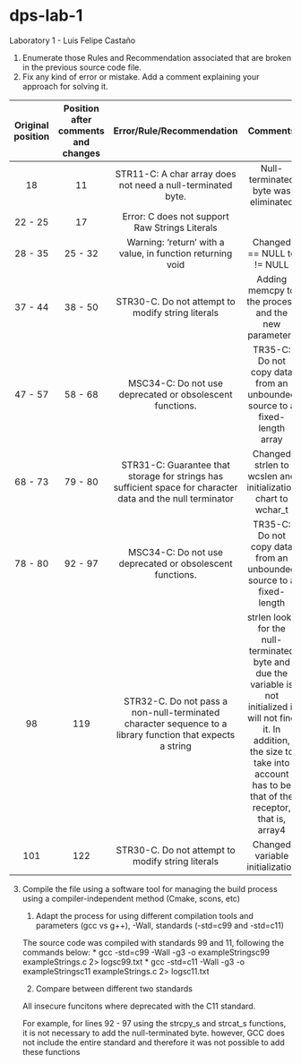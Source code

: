 # dps-lab-1
Laboratory 1 - Luis Felipe Castaño

1. Enumerate those Rules and Recommendation associated that are broken in the previous source code file.
2. Fix any kind of error or mistake. Add a comment explaining your approach for solving it.

Original position | Position after comments and changes | Error/Rule/Recommendation | Comments 
:-----:  | :-----:  | :-----: | :-----:  
18 | 11 | STR11-C: A char array does not need a null-terminated byte. |  Null-terminated byte was eliminated
22 - 25 | 17 | Error: C does not support Raw Strings Literals 
28 - 35 | 25 - 32 | Warning: ‘return’ with a value, in function returning void | Changed == NULL to != NULL 
37 - 44 | 38 - 50 | STR30-C. Do not attempt to modify string literals | Adding memcpy to the process and the new parameters 
47 - 57 |58 - 68 |MSC34-C: Do not use deprecated or obsolescent functions. |TR35-C: Do not copy data from an unbounded source to a fixed-length array |fgets instad get 
68 - 73 | 79 - 80 | STR31-C: Guarantee that storage for strings has sufficient space for character data and the null terminator | Changed strlen to wcslen and initialization  chart to wchar_t
78 - 80 | 92 - 97 | MSC34-C: Do not use deprecated or obsolescent functions. | TR35-C: Do not copy data from an unbounded source to a fixed-length  | Changed deprecated function and adding the null-terminated byte 
98 | 119 | STR32-C. Do not pass a non-null-terminated character sequence to a library function that expects a string | strlen looks for the null-terminated byte and due the variable is not initialized it will not find it. In addition, the size to take into account has to be that of the receptor, that is, array4 
101 | 122 | STR30-C. Do not attempt to modify string literals | Changed variable initialization 




3. Compile the file using a software tool for managing the build process using a compiler-independent method (Cmake, scons, etc)

    1. Adapt the process for using different compilation tools and parameters (gcc vs g++), -Wall, standards (-std=c99 and -std=c11) 

    The source code was compiled with standards 99 and 11, following the commands below:
    	* gcc -std=c99 -Wall -g3 -o exampleStringsc99 exampleStrings.c  2> logsc99.txt
    	* gcc -std=c11 -Wall -g3 -o exampleStringsc11 exampleStrings.c  2> logsc11.txt

    2. Compare between different two standards 

    All insecure  funcitons where deprecated with the C11 standard.

    For example, for lines 92 - 97 using the strcpy_s and strcat_s functions, it is not necessary to add the null-terminated byte. however, GCC does not include the entire standard and therefore it was not possible to add these functions









